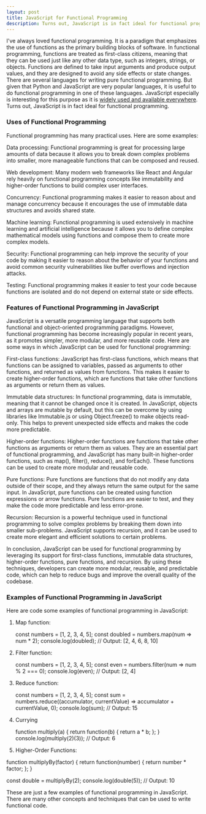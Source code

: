 ```yaml
---
layout: post
title: JavaScript for Functional Programming
description: Turns out, JavaScript is in fact ideal for functional programming.
--- 
```

I've always loved functional programming. It is a paradigm that emphasizes the use of functions as the primary building blocks of software. In functional programming, functions are treated as first-class citizens, meaning that they can be used just like any other data type, such as integers, strings, or objects. Functions are defined to take input arguments and produce output values, and they are designed to avoid any side effects or state changes. There are several languages for writing pure functional programming. But given that Python and JavaScript are very popular languages, it is useful to do functional programming in one of these languages. JavaScript especially is interesting for this purpose as it is [widely used and available everywhere](/2023/02/22/Why-JavaScript-is-Great.html). Turns out, JavaScript is in fact ideal for functional programming.

### Uses of Functional Programming

Functional programming has many practical uses. Here are some examples:

Data processing: Functional programming is great for processing large amounts of data because it allows you to break down complex problems into smaller, more manageable functions that can be composed and reused.

Web development: Many modern web frameworks like React and Angular rely heavily on functional programming concepts like immutability and higher-order functions to build complex user interfaces.

Concurrency: Functional programming makes it easier to reason about and manage concurrency because it encourages the use of immutable data structures and avoids shared state.

Machine learning: Functional programming is used extensively in machine learning and artificial intelligence because it allows you to define complex mathematical models using functions and compose them to create more complex models.

Security: Functional programming can help improve the security of your code by making it easier to reason about the behavior of your functions and avoid common security vulnerabilities like buffer overflows and injection attacks.

Testing: Functional programming makes it easier to test your code because functions are isolated and do not depend on external state or side effects.

### Features of Functional Programming in JavaScript

JavaScript is a versatile programming language that supports both functional and object-oriented programming paradigms. However, functional programming has become increasingly popular in recent years, as it promotes simpler, more modular, and more reusable code. Here are some ways in which JavaScript can be used for functional programming:

First-class functions: JavaScript has first-class functions, which means that functions can be assigned to variables, passed as arguments to other functions, and returned as values from functions. This makes it easier to create higher-order functions, which are functions that take other functions as arguments or return them as values.

Immutable data structures: In functional programming, data is immutable, meaning that it cannot be changed once it is created. In JavaScript, objects and arrays are mutable by default, but this can be overcome by using libraries like Immutable.js or using Object.freeze() to make objects read-only. This helps to prevent unexpected side effects and makes the code more predictable.

Higher-order functions: Higher-order functions are functions that take other functions as arguments or return them as values. They are an essential part of functional programming, and JavaScript has many built-in higher-order functions, such as map(), filter(), reduce(), and forEach(). These functions can be used to create more modular and reusable code.

Pure functions: Pure functions are functions that do not modify any data outside of their scope, and they always return the same output for the same input. In JavaScript, pure functions can be created using function expressions or arrow functions. Pure functions are easier to test, and they make the code more predictable and less error-prone.

Recursion: Recursion is a powerful technique used in functional programming to solve complex problems by breaking them down into smaller sub-problems. JavaScript supports recursion, and it can be used to create more elegant and efficient solutions to certain problems.

In conclusion, JavaScript can be used for functional programming by leveraging its support for first-class functions, immutable data structures, higher-order functions, pure functions, and recursion. By using these techniques, developers can create more modular, reusable, and predictable code, which can help to reduce bugs and improve the overall quality of the codebase.

### Examples of Functional Programming in JavaScript

Here are code some examples of functional programming in JavaScript:

1. Map function:

    const numbers = [1, 2, 3, 4, 5];
    const doubled = numbers.map(num => num * 2);
    console.log(doubled); // Output: [2, 4, 6, 8, 10]
	
2. Filter function:

    const numbers = [1, 2, 3, 4, 5];
    const even = numbers.filter(num => num % 2 === 0);
    console.log(even); // Output: [2, 4]

3. Reduce function:

    const numbers = [1, 2, 3, 4, 5];
    const sum = numbers.reduce((accumulator, currentValue) => accumulator + currentValue, 0);
    console.log(sum); // Output: 15

4. Currying

    function multiply(a) {
      return function(b) {
        return a * b;
      };
    }
    console.log(multiply(2)(3)); // Output: 6

5. Higher-Order Functions:

  function multiplyBy(factor) {
    return function(number) {
      return number * factor;
    };
  }

  const double = multiplyBy(2);
  console.log(double(5)); // Output: 10

These are just a few examples of functional programming in JavaScript. There are many other concepts and techniques that can be used to write functional code.





